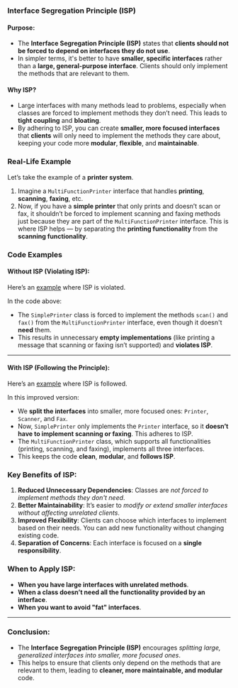 ### Interface Segregation Principle (ISP)

#### **Purpose**:
- The **Interface Segregation Principle (ISP)** states that **clients should not be forced to depend on interfaces they do not use**.
- In simpler terms, it's better to have **smaller, specific interfaces** rather than a **large, general-purpose interface**. Clients should only implement the methods that are relevant to them.

#### **Why ISP?**
- Large interfaces with many methods lead to problems, especially when classes are forced to implement methods they don’t need. This leads to **tight coupling** and **bloating**.
- By adhering to ISP, you can create **smaller, more focused interfaces** that **clients** will only need to implement the methods they care about, keeping your code more **modular**, **flexible**, and **maintainable**.

### Real-Life Example

Let’s take the example of a **printer system**.

1. Imagine a `MultiFunctionPrinter` interface that handles **printing**, **scanning**, **faxing**, etc. 
2. Now, if you have a **simple printer** that only prints and doesn’t scan or fax, it shouldn’t be forced to implement scanning and faxing methods just because they are part of the `MultiFunctionPrinter` interface. This is where ISP helps — by separating the **printing functionality** from the **scanning functionality**.

### Code Examples

#### Without ISP (Violating ISP):
Here’s an [example](https://github.com/dharmarajrdr/SOLID-Principles/blob/main/4.%20Interface%20Segregation%20Principle/WithoutISP.java) where ISP is violated.

In the code above:
- The `SimplePrinter` class is forced to implement the methods `scan()` and `fax()` from the `MultiFunctionPrinter` interface, even though it doesn't **need** them.
- This results in unnecessary **empty implementations** (like printing a message that scanning or faxing isn’t supported) and **violates ISP**.

---

#### With ISP (Following the Principle):
Here’s an [example](https://github.com/dharmarajrdr/SOLID-Principles/blob/main/4.%20Interface%20Segregation%20Principle/WithISP.java) where ISP is followed.

In this improved version:
- We **split the interfaces** into smaller, more focused ones: `Printer`, `Scanner`, and `Fax`.
- Now, `SimplePrinter` only implements the `Printer` interface, so it **doesn’t have to implement scanning or faxing**. This adheres to ISP.
- The `MultiFunctionPrinter` class, which supports all functionalities (printing, scanning, and faxing), implements all three interfaces.
- This keeps the code **clean**, **modular**, and **follows ISP**.

### Key Benefits of ISP:
1. **Reduced Unnecessary Dependencies**: Classes are *not forced to implement methods they don't need*.
2. **Better Maintainability**: It’s easier to *modify or extend smaller interfaces without affecting unrelated clients*.
3. **Improved Flexibility**: Clients can choose which interfaces to implement based on their needs. You can add new functionality without changing existing code.
4. **Separation of Concerns**: Each interface is focused on a **single responsibility**.

### When to Apply ISP:
- **When you have large interfaces with unrelated methods**.
- **When a class doesn’t need all the functionality provided by an interface**.
- **When you want to avoid "fat" interfaces**.

---

### Conclusion:
- The **Interface Segregation Principle (ISP)** encourages *splitting large, generalized interfaces into smaller, more focused ones*.
- This helps to ensure that clients only depend on the methods that are relevant to them, leading to **cleaner, more maintainable, and modular** code.
